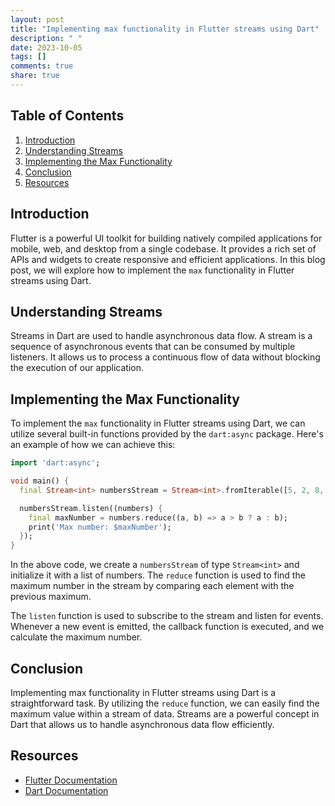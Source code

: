 ```yaml
---
layout: post
title: "Implementing max functionality in Flutter streams using Dart"
description: " "
date: 2023-10-05
tags: []
comments: true
share: true
---
```


## Table of Contents
1. [Introduction](#introduction)
2. [Understanding Streams](#understanding-streams)
3. [Implementing the Max Functionality](#implementing-the-max-functionality)
4. [Conclusion](#conclusion)
5. [Resources](#resources)

## Introduction
Flutter is a powerful UI toolkit for building natively compiled applications for mobile, web, and desktop from a single codebase. It provides a rich set of APIs and widgets to create responsive and efficient applications. In this blog post, we will explore how to implement the `max` functionality in Flutter streams using Dart.

## Understanding Streams
Streams in Dart are used to handle asynchronous data flow. A stream is a sequence of asynchronous events that can be consumed by multiple listeners. It allows us to process a continuous flow of data without blocking the execution of our application.

## Implementing the Max Functionality
To implement the `max` functionality in Flutter streams using Dart, we can utilize several built-in functions provided by the `dart:async` package. Here's an example of how we can achieve this:

```dart
import 'dart:async';

void main() {
  final Stream<int> numbersStream = Stream<int>.fromIterable([5, 2, 8, 4, 9, 1]);

  numbersStream.listen((numbers) {
    final maxNumber = numbers.reduce((a, b) => a > b ? a : b);
    print('Max number: $maxNumber');
  });
}
```

In the above code, we create a `numbersStream` of type `Stream<int>` and initialize it with a list of numbers. The `reduce` function is used to find the maximum number in the stream by comparing each element with the previous maximum.

The `listen` function is used to subscribe to the stream and listen for events. Whenever a new event is emitted, the callback function is executed, and we calculate the maximum number.

## Conclusion
Implementing max functionality in Flutter streams using Dart is a straightforward task. By utilizing the `reduce` function, we can easily find the maximum value within a stream of data. Streams are a powerful concept in Dart that allows us to handle asynchronous data flow efficiently.

## Resources
- [Flutter Documentation](https://flutter.dev/docs)
- [Dart Documentation](https://dart.dev/guides)